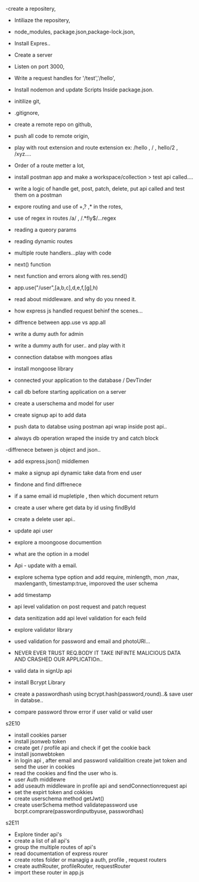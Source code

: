 -create a repositery,
- Intiliaze the repositery,
- node_modules, package.json,package-lock.json,
- Install Expres..
- Create a server
- Listen on port 3000,
- Write a request handles for '/test','/hello',
- Install nodemon and update Scripts Inside package.json.

- initilize git,
- .gitignore,
- create a remote repo on github,
- push all code to remote origin,
- play with rout extension and route extension ex: /hello , / , hello/2 , /xyz....
- Order of a route metter a lot,

- install postman app and make a workspace/collection > test api called....
- write a logic of handle get, post, patch, delete, put api called and test them on a postman
- expore routing and use of +,? ,*  in the rotes,
- use of regex in routes /a/ , /.*fly$/...regex
- reading a queory params
- reading dynamic routes 

- multiple route handlers...play with code
- next() function
- next function and errors along with res.send()
- app.use("/user",[a,b,c],d,e,f,[g],h)

- read about middleware. and why do you nneed it.
- how express js handled request behinf the scenes...
- diffrence between app.use vs app.all  
- write a dumy auth for admin
- write a dummy auth for user.. and play with it


- connection databse with mongoes atlas
 - install mongoose library
 - connected your application to the database <connnection url> / DevTinder
 - call db before starting application on a server
 - create a userschema and model for user
 - create signup api to add data
 - push data to databse using postman api wrap inside post api..
 - always db operation wraped the inside try and catch block

 -diffrenece betwen js object and json..
 - add express.json() middlemen
 - make a signup api dynamic take data from end user
 - findone and find diffrenece 
 - if a same email id mupletiple , then which document return
 - create a user where get data by id using findById 
 - create a delete user api..
 - update api user 
 - explore a moongoose documention
 - what are the option in a model 
 - Api - update with a email.
 


 - explore schema type option and add require, minlength, mon ,max, maxlenganth, timestamp:true, imporoved the user schema
 - add timestamp 
 - api level validation on post request and patch request 
 - data senitization  add api level validation for each feild
 - explore validator library
 - used validation for password and email and photoURl...
 -  NEVER EVER TRUST REQ.BODY IT TAKE INFINTE MALICIOUS DATA AND CRASHED OUR APPLICATIOn..

 - valid data in signUp api
 - install Bcrypt Library
 - create a passwordhash using bcrypt.hash(password,round)..& save user in databse..
 - compare password throw error if user valid or valid user 

 s2E10
 - install cookies parser 
 - install jsonweb token
 - create get / profile api and check if get the cookie back
 - install jsonwebtoken
 - in login api , after email and password validalition create  jwt token and send the user in cookies
 - read the cookies and find the user who is. 
 - user Auth middlewre
 - add useauth middleware in profile api and sendConnectionrequest api
 - set the expirt token and cokkies 
 - create userschema method getJwt()
 - create userSchema method validatepassword use bcrpt.comprare(passwordinputbyuse, passwordhas)

  s2E11
  - Explore tinder api's
  - create a list of all api's
  - group the multiple routes of api's
  - read documentation of express rourer
  - create rotes folder or managig a auth, profile , request routers
  - create authRouter, profileRouter, requestRouter
  - import these router in app.js
  

 